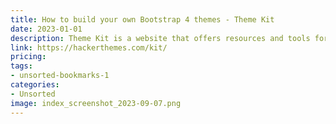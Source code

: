 ```yaml
---
title: How to build your own Bootstrap 4 themes - Theme Kit
date: 2023-01-01
description: Theme Kit is a website that offers resources and tools for building your own Bootstrap 4 themes. Check it out to learn more.
link: https://hackerthemes.com/kit/
pricing: 
tags: 
- unsorted-bookmarks-1 
categories: 
- Unsorted 
image: index_screenshot_2023-09-07.png
---
```


